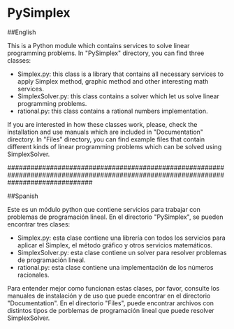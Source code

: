 # PySimplex

##English

This is a Python module which contains services to solve linear programming problems. In "PySimplex" directory, you can find three classes:
  - Simplex.py: this class is a library that contains all necessary services to apply Simplex method, graphic method and other interesting math services. 
  - SimplexSolver.py: this class contains a solver which let us solve linear programming problems. 
  - rational.py: this class contains a rational numbers implementation. 

If you are interested in how these classes work, please, check the installation and use manuals which are included in "Documentation" directory.
In "Files" directory, you can find example files that contain different kinds of linear programming problems which can be solved using SimplexSolver.

######################################################################################################################################

##Spanish

Este es un módulo python que contiene servicios para trabajar con problemas de programación lineal. En el directorio "PySimplex", se pueden encontrar tres clases:
  - Simplex.py: esta clase contiene una librería con todos los servicios para aplicar el Simplex, el método gráfico y otros servicios matemáticos.
  - SimplexSolver.py: esta clase contiene un solver para resolver problemas de programación lineal.
  - rational.py: esta clase contiene una implementación de los números racionales.

Para entender mejor como funcionan estas clases, por favor, consulte los manuales de instalación y de uso que puede encontrar en el directorio "Documentation".
En el directorio "Files", puede encontrar archivos con distintos tipos de porblemas de programación lineal que puede resolver SimplexSolver.
